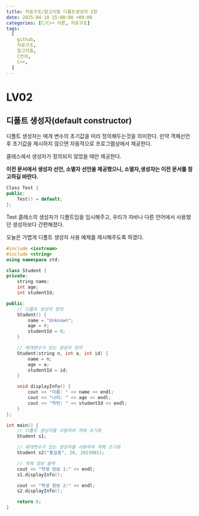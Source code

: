 ```yaml
---
title: 자료구조/알고리즘 디폴트생성자 2장
date: 2025-04-10 15:00:00 +09:00
categories: [C/C++ 이론, 자료구조]
tags:
  [
    github,
    자료구조,
    알고리즘,
    C언어,
    C++,
  ]
---
```



# LV02

## 디폴트 생성자(default constructor)

디폴트 생성자는 매개 변수의 초기값을 미리 정의해두는것을 의미한다. 만약 객체선언 후 초기값을 제시하지 않으면 자동적으로 프로그램상에서 제공한다. 

클래스에서 생성자가 정의되지 않았을 때만 제공한다.

**이전 문서에서 생성자 선언, 소멸자 선언을 제공했으니, 소멸자,생성자는 이전 문서를 참고하길 바란다.**

```cpp
Class Test {
public:
    Test() = default;
};
```

Test 클래스의 생성자가 디폴트임을 임시해주고, 우리가 자바나 다른 언어에서 사용했던 생성자보다 간편해졌다.

오늘은 가볍게 디폴트 생성자 사용 예제를  제시해주도록 하겠다.

```cpp
#include <iostream>
#include <string>
using namespace std;

class Student {
private:
    string name;
    int age;
    int studentId;

public:
    // 디폴트 생성자 정의
    Student() {
        name = "Unknown";
        age = 0;
        studentId = 0;
    }

    // 매개변수가 있는 생성자 정의
    Student(string n, int a, int id) {
        name = n;
        age = a;
        studentId = id;
    }

    void displayInfo() {
        cout << "이름: " << name << endl;
        cout << "나이: " << age << endl;
        cout << "학번: " << studentId << endl;
    }
};

int main() {
    // 디폴트 생성자를 사용하여 객체 초기화
    Student s1;

    // 매개변수가 있는 생성자를 사용하여 객체 초기화
    Student s2("홍길동", 20, 2023001);

    // 객체 정보 출력
    cout << "학생 정보 1:" << endl;
    s1.displayInfo();

    cout << "학생 정보 2:" << endl;
    s2.displayInfo();

    return 0;
}
```
